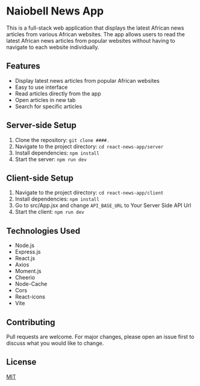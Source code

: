 # Naiobell News App

This is a full-stack web application that displays the latest African news articles from various African websites. The app allows users to read the latest African news articles from popular websites without having to navigate to each website individually.

## Features

- Display latest news articles from popular African websites
- Easy to use interface
- Read articles directly from the app
- Open articles in new tab
- Search for specific articles

## Server-side Setup

1. Clone the repository: `git clone ####.`
2. Navigate to the project directory: `cd react-news-app/server`
3. Install dependencies: `npm install`
4. Start the server: `npm run dev`

## Client-side Setup

1. Navigate to the project directory: `cd react-news-app/client`
2. Install dependencies: `npm install`
3. Go to src/App.jsx and change `API_BASE_URL` to Your Server Side API Url
4. Start the client: `npm run dev`

## Technologies Used

- Node.js
- Express.js
- React.js
- Axios
- Moment.js
- Cheerio
- Node-Cache
- Cors
- React-icons
- Vite

## Contributing

Pull requests are welcome. For major changes, please open an issue first to discuss what you would like to change.

## License

[MIT](https://choosealicense.com/licenses/mit/)
